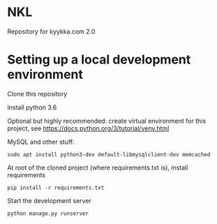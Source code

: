 # NKL

Repository for kyykka.com 2.0

# Setting up a local development environment

Clone this repository

Install python 3.6

Optional but highly recommended: create virtual environment for this project, see https://docs.python.org/3/tutorial/venv.html

MySQL and other stuff:

``` sudo apt install python3-dev default-libmysqlclient-dev memcached ``` 

At root of the cloned project (where requirements.txt is), install requirements

``` pip install -r requirements.txt ```



Start the development server

``` python manage.py runserver ```
